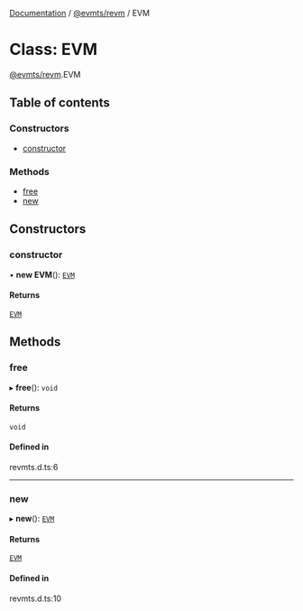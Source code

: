 [Documentation](../README.md) / [@evmts/revm](../modules/evmts_revm.md) / EVM

# Class: EVM

[@evmts/revm](../modules/evmts_revm.md).EVM

## Table of contents

### Constructors

- [constructor](evmts_revm.EVM.md#constructor)

### Methods

- [free](evmts_revm.EVM.md#free)
- [new](evmts_revm.EVM.md#new)

## Constructors

### constructor

• **new EVM**(): [`EVM`](evmts_revm.EVM.md)

#### Returns

[`EVM`](evmts_revm.EVM.md)

## Methods

### free

▸ **free**(): `void`

#### Returns

`void`

#### Defined in

revmts.d.ts:6

___

### new

▸ **new**(): [`EVM`](evmts_revm.EVM.md)

#### Returns

[`EVM`](evmts_revm.EVM.md)

#### Defined in

revmts.d.ts:10
